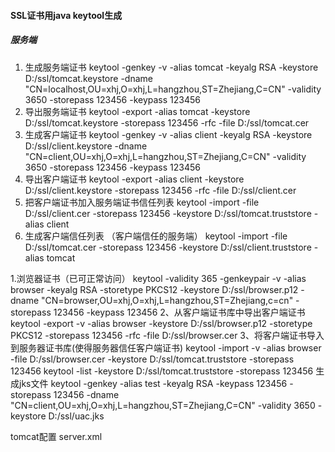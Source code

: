 #### SSL证书用java keytool生成
##### 服务端
1. 生成服务端证书
        keytool -genkey -v -alias tomcat -keyalg RSA -keystore D:/ssl/tomcat.keystore -dname "CN=localhost,OU=xhj,O=xhj,L=hangzhou,ST=Zhejiang,C=CN" -validity 3650 -storepass 123456 -keypass 123456
2. 导出服务端证书
        keytool -export -alias tomcat -keystore D:/ssl/tomcat.keystore -storepass 123456 -rfc -file D:/ssl/tomcat.cer
3. 生成客户端证书
        keytool -genkey -v -alias client -keyalg RSA -keystore D:/ssl/client.keystore -dname "CN=client,OU=xhj,O=xhj,L=hangzhou,ST=Zhejiang,C=CN" -validity 3650 -storepass 123456 -keypass 123456
4. 导出客户端证书
        keytool -export -alias client -keystore D:/ssl/client.keystore -storepass 123456 -rfc -file D:/ssl/client.cer
5. 把客户端证书加入服务端证书信任列表
        keytool -import -file D:/ssl/client.cer -storepass 123456 -keystore D:/ssl/tomcat.truststore -alias client
6. 生成客户端信任列表 （客户端信任的服务端）
        keytool -import -file D:/ssl/tomcat.cer -storepass 123456 -keystore D:/ssl/client.truststore -alias tomcat


1.浏览器证书（已可正常访问）
keytool -validity 365 -genkeypair -v -alias browser -keyalg RSA -storetype PKCS12 -keystore D:/ssl/browser.p12 -dname "CN=browser,OU=xhj,O=xhj,L=hangzhou,ST=Zhejiang,c=cn" -storepass 123456 -keypass 123456
2、从客户端证书库中导出客户端证书
keytool -export -v -alias browser -keystore D:/ssl/browser.p12 -storetype PKCS12 -storepass 123456 -rfc -file D:/ssl/browser.cer
3、将客户端证书导入到服务器证书库(使得服务器信任客户端证书)
keytool -import -v -alias browser -file D:/ssl/browser.cer -keystore D:/ssl/tomcat.truststore -storepass 123456
keytool -list -keystore D:/ssl/tomcat.truststore -storepass 123456
生成jks文件
keytool -genkey -alias test -keyalg RSA -keypass 123456 -storepass 123456 -dname "CN=client,OU=xhj,O=xhj,L=hangzhou,ST=Zhejiang,C=CN" -validity 3650 -keystore D:/ssl/uac.jks





tomcat配置 server.xml
  <Connector port="8443" protocol="org.apache.coyote.http11.Http11NioProtocol"
   SSLEnabled="true" maxThreads="150" scheme="https"
   secure="true" clientAuth="true" sslProtocol="TLS"
   keystoreFile="D:\\ssl\\tomcat.keystore" keystorePass="123456"
   truststoreFile="D:\\ssl\\tomcat.truststore" truststorePass="123456" truststoreType="JKS"/>